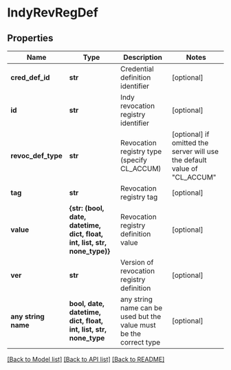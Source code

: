 # IndyRevRegDef


## Properties
Name | Type | Description | Notes
------------ | ------------- | ------------- | -------------
**cred_def_id** | **str** | Credential definition identifier | [optional] 
**id** | **str** | Indy revocation registry identifier | [optional] 
**revoc_def_type** | **str** | Revocation registry type (specify CL_ACCUM) | [optional]  if omitted the server will use the default value of "CL_ACCUM"
**tag** | **str** | Revocation registry tag | [optional] 
**value** | **{str: (bool, date, datetime, dict, float, int, list, str, none_type)}** | Revocation registry definition value | [optional] 
**ver** | **str** | Version of revocation registry definition | [optional] 
**any string name** | **bool, date, datetime, dict, float, int, list, str, none_type** | any string name can be used but the value must be the correct type | [optional]

[[Back to Model list]](../README.md#documentation-for-models) [[Back to API list]](../README.md#documentation-for-api-endpoints) [[Back to README]](../README.md)


